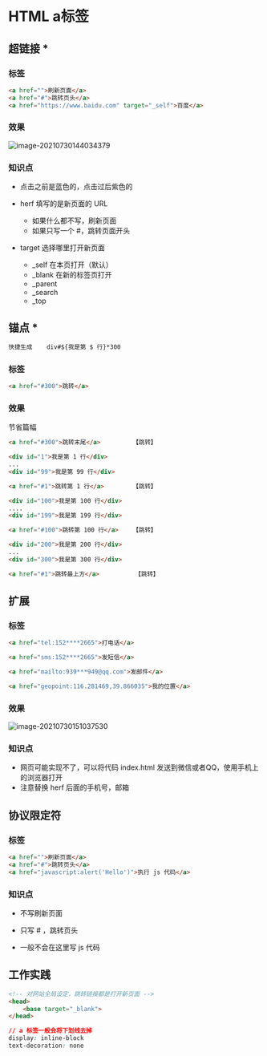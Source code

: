 # HTML a标签

## 超链接 *

### 标签

```html
<a href="">刷新页面</a>
<a href="#">跳转页头</a>
<a href="https://www.baidu.com" target="_self">百度</a>
```

### 效果

![image-20210730144034379](https://attach.blog.wen7.online/image-20210730144034379.png)

### 知识点

- 点击之前是蓝色的，点击过后紫色的

- herf 填写的是新页面的 URL
    - 如果什么都不写，刷新页面
    - 如果只写一个 #，跳转页面开头
- target 选择哪里打开新页面
    - _self  在本页打开（默认）
    - _blank 在新的标签页打开
    - _parent
    - _search
    - _top



## 锚点 *

```html
快捷生成	div#${我是第 $ 行}*300
```

### 标签

```html
<a href="#300">跳转</a>
```

### 效果

节省篇幅

```html
<a href="#300">跳转末尾</a>			【跳转】

<div id="1">我是第 1 行</div>
...
<div id="99">我是第 99 行</div>

<a href="#1">跳转第 1 行</a>		【跳转】

<div id="100">我是第 100 行</div>
....
<div id="199">我是第 199 行</div>

<a href="#100">跳转第 100 行</a>	【跳转】

<div id="200">我是第 200 行</div>
...
<div id="300">我是第 300 行</div>

<a href="#1">跳转最上方</a>			【跳转】
```



## 扩展

### 标签

```html
<a href="tel:152****2665">打电话</a>

<a href="sms:152****2665">发短信</a>

<a href="mailto:939***949@qq.com">发邮件</a>

<a href="geopoint:116.281469,39.866035">我的位置</a>
```

### 效果

![image-20210730151037530](https://attach.blog.wen7.online/image-20210730151037530.png)

### 知识点

- 网页可能实现不了，可以将代码 index.html 发送到微信或者QQ，使用手机上的浏览器打开
- 注意替换 herf 后面的手机号，邮箱



## 协议限定符

### 标签

```html
<a href="">刷新页面</a>
<a href="#">跳转页头</a>
<a href="javascript:alert('Hello')">执行 js 代码</a>
```

### 知识点

- 不写刷新页面
- 只写 # ，跳转页头

- 一般不会在这里写 js 代码



## 工作实践

```html
<!-- 对网站全局设定，跳转链接都是打开新页面 -->
<head>
    <base target="_blank">
</head>
```

```css
// a 标签一般会将下划线去掉
display: inline-block
text-decoration: none
```

